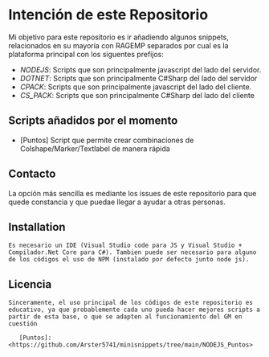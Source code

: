 # Intención de este Repositorio
    
Mi objetivo para este repositorio es ir añadiendo algunos snippets, relacionados en su mayoría con RAGEMP separados por cual es la plataforma principal con los siguentes prefijos:
    
- *NODEJS*: Scripts que son principalmente  javascript del lado del servidor.
- *DOTNET*: Scripts que son principalmente  C#Sharp del lado del servidor
- *CPACK*: Scripts que son principalmente  javascript del lado del cliente.
- *CS_PACK*: Scripts que son principalmente C#Sharp del lado del cliente
## Scripts añadidos por el momento
    
   - [Puntos] Script que permite crear combinaciones de Colshape/Marker/Textlabel de manera rápida
  
  ## Contacto
   La opción más sencilla es mediante los issues de este repositorio para que quede constancia y que puedae llegar a ayudar a otras personas.
    
    
  ## Installation
    
    Es necesario un IDE (Visual Studio code para JS y Visual Studio + Compilador.Net Core para C#). Tambien puede ser necesario para alguno de los códigos el uso de NPM (instalado por defecto junto node js).
  ## Licencia
    
    Sinceramente, el uso principal de los códigos de este repositorio es educativo, ya que probablemente cada uno pueda hacer mejores scripts a partir de esta base, o que se adapten al funcionamiento del GM en cuestión
    
       [Puntos]: <https://github.com/Arster5741/minisnippets/tree/main/NODEJS_Puntos>
    
